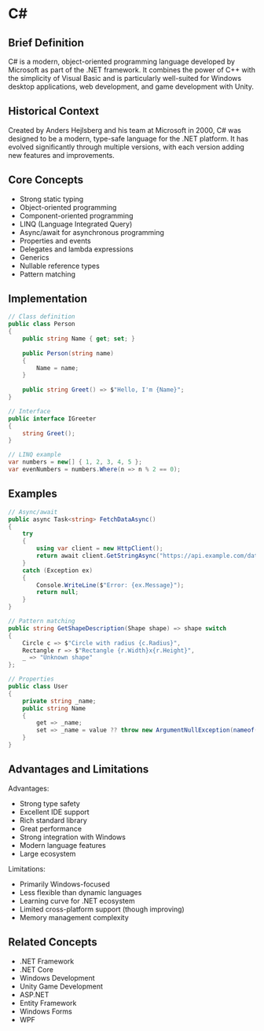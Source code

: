 # C#

## Brief Definition
C# is a modern, object-oriented programming language developed by Microsoft as part of the .NET framework. It combines the power of C++ with the simplicity of Visual Basic and is particularly well-suited for Windows desktop applications, web development, and game development with Unity.

## Historical Context
Created by Anders Hejlsberg and his team at Microsoft in 2000, C# was designed to be a modern, type-safe language for the .NET platform. It has evolved significantly through multiple versions, with each version adding new features and improvements.

## Core Concepts
- Strong static typing
- Object-oriented programming
- Component-oriented programming
- LINQ (Language Integrated Query)
- Async/await for asynchronous programming
- Properties and events
- Delegates and lambda expressions
- Generics
- Nullable reference types
- Pattern matching

## Implementation
```csharp
// Class definition
public class Person
{
    public string Name { get; set; }
    
    public Person(string name)
    {
        Name = name;
    }
    
    public string Greet() => $"Hello, I'm {Name}";
}

// Interface
public interface IGreeter
{
    string Greet();
}

// LINQ example
var numbers = new[] { 1, 2, 3, 4, 5 };
var evenNumbers = numbers.Where(n => n % 2 == 0);
```

## Examples
```csharp
// Async/await
public async Task<string> FetchDataAsync()
{
    try
    {
        using var client = new HttpClient();
        return await client.GetStringAsync("https://api.example.com/data");
    }
    catch (Exception ex)
    {
        Console.WriteLine($"Error: {ex.Message}");
        return null;
    }
}

// Pattern matching
public string GetShapeDescription(Shape shape) => shape switch
{
    Circle c => $"Circle with radius {c.Radius}",
    Rectangle r => $"Rectangle {r.Width}x{r.Height}",
    _ => "Unknown shape"
};

// Properties
public class User
{
    private string _name;
    public string Name
    {
        get => _name;
        set => _name = value ?? throw new ArgumentNullException(nameof(value));
    }
}
```

## Advantages and Limitations
Advantages:
- Strong type safety
- Excellent IDE support
- Rich standard library
- Great performance
- Strong integration with Windows
- Modern language features
- Large ecosystem

Limitations:
- Primarily Windows-focused
- Less flexible than dynamic languages
- Learning curve for .NET ecosystem
- Limited cross-platform support (though improving)
- Memory management complexity

## Related Concepts
- .NET Framework
- .NET Core
- Windows Development
- Unity Game Development
- ASP.NET
- Entity Framework
- Windows Forms
- WPF 